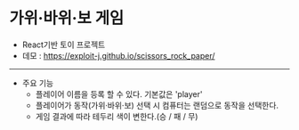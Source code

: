 # 가위·바위·보 게임

* React기반 토이 프로젝트
* 데모 : https://exploit-j.github.io/scissors_rock_paper/
-----------
* 주요 기능
  * 플레이어 이름을 등록 할 수 있다. 기본값은 'player'
  * 플레이어가 동작(가위·바위·보) 선택 시 컴퓨터는 랜덤으로 동작을 선택한다.
  * 게임 결과에 따라 테두리 색이 변한다.(승 / 패 / 무)
